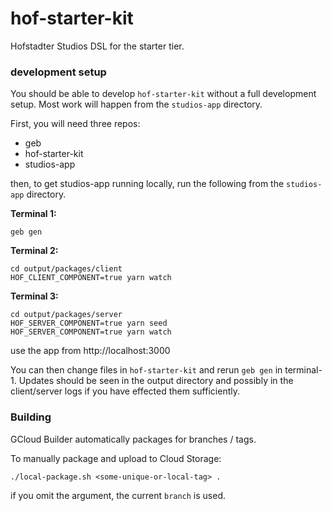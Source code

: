 # hof-starter-kit

Hofstadter Studios DSL for the starter tier.

### development setup

You should be able to develop `hof-starter-kit`
without a full development setup.
Most work will happen from the `studios-app` directory.

First, you will need three repos:

- geb
- hof-starter-kit
- studios-app

then, to get studios-app running locally,
run the following from the `studios-app` directory.

__Terminal 1:__

```
geb gen
```

__Terminal 2:__

```
cd output/packages/client
HOF_CLIENT_COMPONENT=true yarn watch
```

__Terminal 3:__

```
cd output/packages/server
HOF_SERVER_COMPONENT=true yarn seed
HOF_SERVER_COMPONENT=true yarn watch
```

use the app from http://localhost:3000

You can then change files in `hof-starter-kit`
and rerun `geb gen` in terminal-1.
Updates should be seen in the output directory
and possibly in the client/server logs
if you have effected them sufficiently.

### Building

GCloud Builder automatically packages for branches / tags.

To manually package and upload to Cloud Storage:

```
./local-package.sh <some-unique-or-local-tag> .
```

if you omit the argument, the current `branch` is used.

